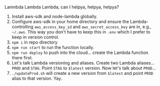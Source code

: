 Lamnbda Lambda Lambda, can I helpya, helpya, helpya?

1. Install aws-sdk and node-lambda globally.
2. Configure aws-sdk in your home directory and ensure the Lambda-controlling
   `aws_access_key_id` and `aws_secret_access_key` are in, e.g., `~/.aws`. This
   way you don't have to keep this in `.env` which I prefer to keep in version
   control.
3. `npm i` in repo directory
4. `npm run start` to run the function locally.
5. `npm run deploy` to push into the cloud... create the Lambda function there
   first.
6. Let's talk Lambda versioning and aliases. Create two Lambda aliases...
   `PROD` and `STAG`. Point `STAG` to `$latest` version. Now let's talk about
   `PROD`...
7. `./updateProd.sh` will create a new version from `$latest` and point `PROD`
   alias to that version. Yay.
